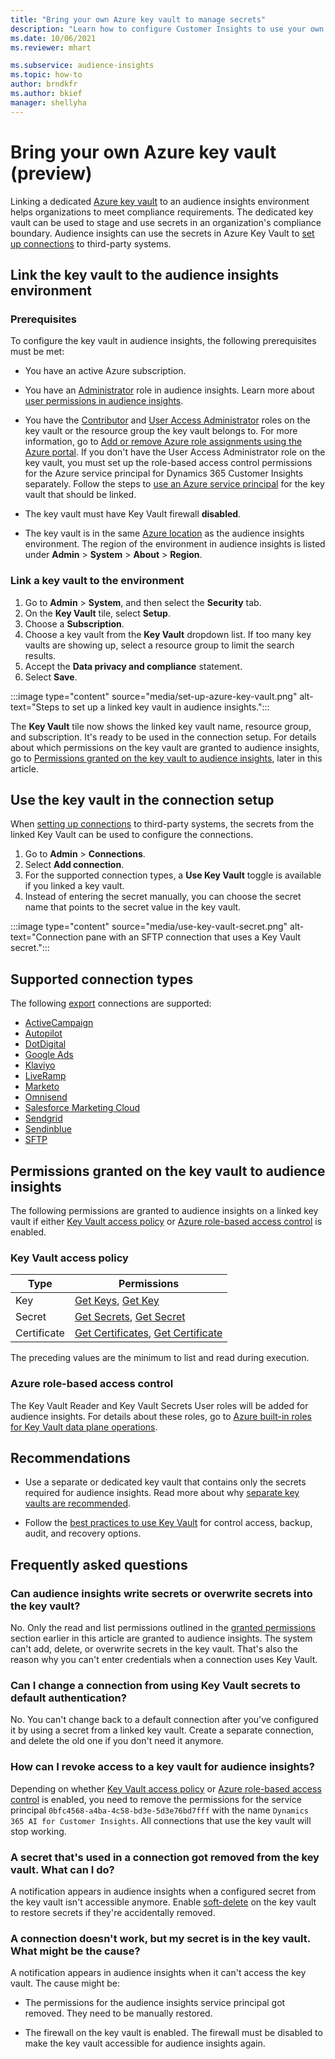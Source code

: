 ```yaml
---
title: "Bring your own Azure key vault to manage secrets"
description: "Learn how to configure Customer Insights to use your own Azure key vault."
ms.date: 10/06/2021
ms.reviewer: mhart

ms.subservice: audience-insights
ms.topic: how-to
author: brndkfr
ms.author: bkief
manager: shellyha
---
```


# Bring your own Azure key vault (preview)

Linking a dedicated [Azure key vault](/azure/key-vault/general/basic-concepts) to an audience insights environment helps organizations to meet compliance requirements.
The dedicated key vault can be used to stage and use secrets in an organization's compliance boundary. Audience insights can use the secrets in Azure Key Vault to [set up connections](connections.md) to third-party systems.

## Link the key vault to the audience insights environment

### Prerequisites

To configure the key vault in audience insights, the following prerequisites must be met:

- You have an active Azure subscription.

- You have an [Administrator](permissions.md#administrator) role in audience insights. Learn more about [user permissions in audience insights](permissions.md#assign-roles-and-permissions).

- You have the [Contributor](/azure/role-based-access-control/built-in-roles#contributor) and [User Access Administrator](/azure/role-based-access-control/built-in-roles#user-access-administrator) roles on the key vault or the resource group the key vault belongs to. For more information, go to [Add or remove Azure role assignments using the Azure portal](/azure/role-based-access-control/role-assignments-portal). If you don't have the User Access Administrator role on the key vault, you must set up the role-based access control permissions for the Azure service principal for Dynamics 365 Customer Insights separately. Follow the steps to [use an Azure service principal](connect-service-principal.md) for the key vault that should be linked.

- The key vault must have Key Vault firewall **disabled**.

- The key vault is in the same [Azure location](https://azure.microsoft.com/global-infrastructure/geographies/#overview) as the audience insights environment. The region of the environment in audience insights is listed under **Admin** > **System** > **About** > **Region**.

### Link a key vault to the environment

1. Go to **Admin** > **System**, and then select the **Security** tab.
1. On the **Key Vault** tile, select **Setup**.
1. Choose a **Subscription**.
1. Choose a key vault from the **Key Vault** dropdown list. If too many key vaults are showing up, select a resource group to limit the search results.
1. Accept the **Data privacy and compliance** statement.
1. Select **Save**.

:::image type="content" source="media/set-up-azure-key-vault.png" alt-text="Steps to set up a linked key vault in audience insights.":::

The **Key Vault** tile now shows the linked key vault name, resource group, and subscription. It's ready to be used in the connection setup.
For details about which permissions on the key vault are granted to audience insights, go to [Permissions granted on the key vault to audience insights](#permissions-granted-on-the-key-vault-to-audience-insights), later in this article.

## Use the key vault in the connection setup

When [setting up connections](connections.md) to third-party systems, the secrets from the linked Key Vault can be used to configure the connections.

1. Go to **Admin** > **Connections**.
1. Select **Add connection**.
1. For the supported connection types, a **Use Key Vault** toggle is available if you linked a key vault.
1. Instead of entering the secret manually, you can choose the secret name that points to the secret value in the key vault.

:::image type="content" source="media/use-key-vault-secret.png" alt-text="Connection pane with an SFTP connection that uses a Key Vault secret.":::

## Supported connection types

The following [export](export-destinations.md) connections are supported:

* [ActiveCampaign](export-active-campaign.md)
* [Autopilot](export-autopilot.md)
* [DotDigital](export-dotdigital.md)
* [Google Ads](export-google-ads.md)
* [Klaviyo](export-klaviyo.md)
* [LiveRamp](export-liveramp.md)
* [Marketo](export-marketo.md)
* [Omnisend](export-omnisend.md)
* [Salesforce Marketing Cloud](export-salesforce.md)
* [Sendgrid](export-sendgrid.md)
* [Sendinblue](export-sendinblue.md)
* [SFTP](export-sftp.md)

## Permissions granted on the key vault to audience insights

The following permissions are granted to audience insights on a linked key vault if either [Key Vault access policy](/azure/key-vault/general/assign-access-policy?tabs=azure-portal) or [Azure role-based access control](/azure/key-vault/general/rbac-guide?tabs=azure-cli) is enabled.

### Key Vault access policy

| Type        | Permissions          |
| ----------- | -------------------- |
| Key         | [Get Keys](/rest/api/keyvault/get-keys), [Get Key](/rest/api/keyvault/get-key)                                 |
| Secret      | [Get Secrets](/rest/api/keyvault/get-secrets), [Get Secret](/rest/api/keyvault/get-secret)                     |
| Certificate | [Get Certificates](/rest/api/keyvault/get-certificates), [Get Certificate](/rest/api/keyvault/get-certificate) |

The preceding values are the minimum to list and read during execution.

### Azure role-based access control

The Key Vault Reader and Key Vault Secrets User roles will be added for audience insights. For details about these roles, go to [Azure built-in roles for Key Vault data plane operations](/azure/key-vault/general/rbac-guide?tabs=azure-cli).

## Recommendations

- Use a separate or dedicated key vault that contains only the secrets required for audience insights. Read more about why [separate key vaults are recommended](/azure/key-vault/general/best-practices#why-we-recommend-separate-key-vaults).

- Follow the [best practices to use Key Vault](/azure/key-vault/general/best-practices#turn-on-logging) for control access, backup, audit, and recovery options.

## Frequently asked questions

### Can audience insights write secrets or overwrite secrets into the key vault?

No. Only the read and list permissions outlined in the [granted permissions](#permissions-granted-on-the-key-vault-to-audience-insights) section earlier in this article are granted to audience insights. The system can't add, delete, or overwrite secrets in the key vault. That's also the reason why you can't enter credentials when a connection uses Key Vault.

### Can I change a connection from using Key Vault secrets to default authentication?

No. You can't change back to a default connection after you've configured it by using a secret from a linked key vault. Create a separate connection, and delete the old one if you don't need it anymore.

### How can I revoke access to a key vault for audience insights?

Depending on whether [Key Vault access policy](/azure/key-vault/general/assign-access-policy?tabs=azure-portal) or [Azure role-based access control](/azure/key-vault/general/rbac-guide?tabs=azure-cli) is enabled, you need to remove the permissions for the service principal `0bfc4568-a4ba-4c58-bd3e-5d3e76bd7fff` with the name `Dynamics 365 AI for Customer Insights`. All connections that use the key vault will stop working.

### A secret that's used in a connection got removed from the key vault. What can I do?

A notification appears in audience insights when a configured secret from the key vault isn't accessible anymore. Enable [soft-delete](/azure/key-vault/general/soft-delete-overview) on the key vault to restore secrets if they're accidentally removed.

### A connection doesn't work, but my secret is in the key vault. What might be the cause?

A notification appears in audience insights when it can't access the key vault. The cause might be:

- The permissions for the audience insights service principal got removed. They need to be manually restored.

- The firewall on the key vault is enabled. The firewall must be disabled to make the key vault accessible for audience insights again.
